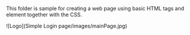 This folder is sample for creating a web page using basic HTML tags and element together with the CSS.


![Logo](Simple Login page/images/mainPage.jpg)